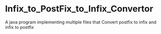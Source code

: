 # Infix_to_PostFix_to_Infix_Convertor
A java program implementing multiple files that Convert postfix to infix and infix to postfix 
